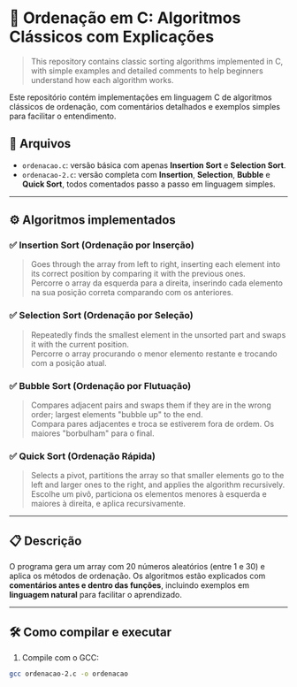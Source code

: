 # 🧮 Ordenação em C: Algoritmos Clássicos com Explicações

> This repository contains classic sorting algorithms implemented in C, with simple examples and detailed comments to help beginners understand how each algorithm works.

Este repositório contém implementações em linguagem C de algoritmos clássicos de ordenação, com comentários detalhados e exemplos simples para facilitar o entendimento.

## 📂 Arquivos

- `ordenacao.c`: versão básica com apenas **Insertion Sort** e **Selection Sort**.
- `ordenacao-2.c`: versão completa com **Insertion**, **Selection**, **Bubble** e **Quick Sort**, todos comentados passo a passo em linguagem simples.

---

## ⚙️ Algoritmos implementados

### ✅ Insertion Sort (Ordenação por Inserção)
> Goes through the array from left to right, inserting each element into its correct position by comparing it with the previous ones.  
Percorre o array da esquerda para a direita, inserindo cada elemento na sua posição correta comparando com os anteriores.

### ✅ Selection Sort (Ordenação por Seleção)
> Repeatedly finds the smallest element in the unsorted part and swaps it with the current position.  
Percorre o array procurando o menor elemento restante e trocando com a posição atual.

### ✅ Bubble Sort (Ordenação por Flutuação)
> Compares adjacent pairs and swaps them if they are in the wrong order; largest elements "bubble up" to the end.  
Compara pares adjacentes e troca se estiverem fora de ordem. Os maiores "borbulham" para o final.

### ✅ Quick Sort (Ordenação Rápida)
> Selects a pivot, partitions the array so that smaller elements go to the left and larger ones to the right, and applies the algorithm recursively.  
Escolhe um pivô, particiona os elementos menores à esquerda e maiores à direita, e aplica recursivamente.

---

## 📋 Descrição

O programa gera um array com 20 números aleatórios (entre 1 e 30) e aplica os métodos de ordenação. Os algoritmos estão explicados com **comentários antes e dentro das funções**, incluindo exemplos em **linguagem natural** para facilitar o aprendizado.

---

## 🛠️ Como compilar e executar

1. Compile com o GCC:

```bash
gcc ordenacao-2.c -o ordenacao
```
